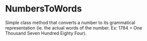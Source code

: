 # NumbersToWords
Simple class method that converts a number to its grammatical representation (ie. the actual words of the number. Ex: 1784 = One Thousand Seven Hundred Eighty Four).
